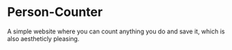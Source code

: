 # Person-Counter
A simple website where you can count anything you do and save it, which is also aestheticly pleasing.
